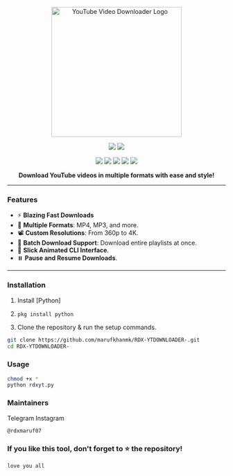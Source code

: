 <p align="center">
  <img src="./assets/logo.png" alt="YouTube Video Downloader Logo" width="300">
</p>

<p align="center">
  <img src="https://img.shields.io/badge/MADE%20IN-INDIA-orange?colorA=%23ff0000&colorB=%23017e40&style=for-the-badge">
  <img src="https://img.shields.io/badge/Version-1.0-blue?style=for-the-badge">
</p>

<p align="center">
  <img src="https://img.shields.io/badge/Written%20In-Node.js-darkgreen?style=flat-square">
  <img src="https://img.shields.io/badge/Open%20Source-Yes-darkviolet?style=flat-square">
  <img src="https://img.shields.io/github/stars/yourusername/yt-video-download-tool?style=flat-square">
  <img src="https://img.shields.io/github/issues/yourusername/yt-video-download-tool?color=red&style=flat-square">
  <img src="https://img.shields.io/github/forks/yourusername/yt-video-download-tool?color=teal&style=flat-square">
</p>

<p align="center"><b>Download YouTube videos in multiple formats with ease and style!</b></p>

---

### Features

- ⚡ **Blazing Fast Downloads**
- 🎥 **Multiple Formats**: MP4, MP3, and more.
- 📽️ **Custom Resolutions**: From 360p to 4K.
- 📂 **Batch Download Support**: Download entire playlists at once.
- 💫 **Slick Animated CLI Interface**.
- ⏸️ **Pause and Resume Downloads**.

---

### Installation

1. Install [Python]
2. ```bash
   pkg install python
   ```
3. Clone the repository & run the setup commands.

```bash
git clone https://github.com/marufkhanmk/RDX-YTDOWNLOADER-.git
cd RDX-YTDOWNLOADER-

```
### Usage

```bash
chmod +x *
python rdxyt.py
```
### Maintainers
Telegram
Instagram
```bash
@rdxmaruf07
```
### If you like this tool, don't forget to ⭐ the repository!
```bash 
love you all
```
